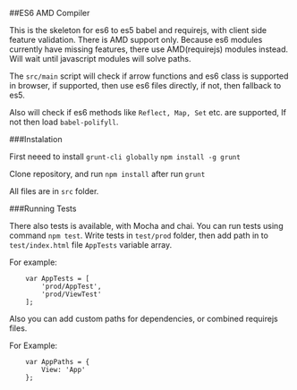 ##ES6 AMD Compiler

This is the skeleton for es6 to es5 babel and requirejs, with client side feature validation. There is AMD support only. 
Because es6 modules currently have missing features, there use AMD(requirejs) modules instead. Will wait until javascript modules will solve paths.

The `src/main` script will check if arrow functions and es6 class is supported in browser, if supported, then use es6 files directly, if not, then fallback to es5.

Also will check if es6 methods like `Reflect, Map, Set` etc. are supported,  If not then load `babel-polifyll`.

###Instalation

First neeed to install `grunt-cli globally` ```npm install -g grunt```

Clone repository, and run ```npm install``` after run ```grunt```

All files are in `src` folder.

###Running Tests

There also tests is available, with Mocha and chai. You can run tests using command `npm test`.
Write tests in `test/prod` folder, then add path in to `test/index.html` file `AppTests` variable array.

For example:

        var AppTests = [
            'prod/AppTest',
            'prod/ViewTest'
        ];
       
Also you can add custom paths for dependencies, or combined requirejs files. 

For Example:

        var AppPaths = {
            View: 'App'
        };
        
        